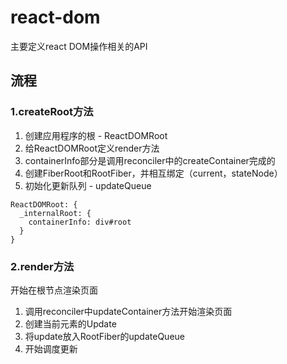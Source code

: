 # react-dom

主要定义react DOM操作相关的API

## 流程

### 1.createRoot方法

1. 创建应用程序的根 - ReactDOMRoot
2. 给ReactDOMRoot定义render方法
3. containerInfo部分是调用reconciler中的createContainer完成的
4. 创建FiberRoot和RootFiber，并相互绑定（current，stateNode）
5. 初始化更新队列 - updateQueue

```
ReactDOMRoot: {
  _internalRoot: {
    containerInfo: div#root
  }
}
```

### 2.render方法

开始在根节点渲染页面

1. 调用reconciler中updateContainer方法开始渲染页面
2. 创建当前元素的Update
3. 将update放入RootFiber的updateQueue
4. 开始调度更新
